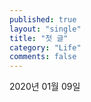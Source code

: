 ```yaml
---
published: true
layout: "single"
title: "첫 글"
category: "Life"
comments: false
---
```


2020년 01월 09일